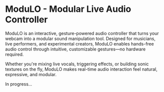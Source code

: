 # ModuLO - Modular Live Audio Controller

ModuLO is an interactive, gesture-powered audio controller that turns your webcam into a modular sound manipulation tool. Designed for musicians, live performers, and experimental creators, ModuLO enables hands-free audio control through intuitive, customizable gestures—no hardware required.

Whether you're mixing live vocals, triggering effects, or building sonic textures on the fly, ModuLO makes real-time audio interaction feel natural, expressive, and modular.

In progress...

